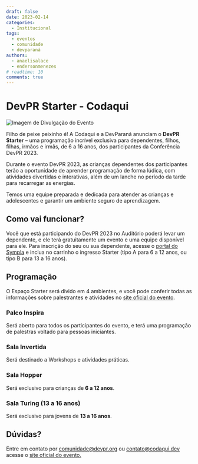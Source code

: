 ```yaml
---
draft: false 
date: 2023-02-14
categories:
  - Institucional
tags:
  - eventos
  - comunidade
  - devparaná
authors:
  - anaelisalace
  - endersonmenezes
# readtime: 10
comments: true
---
```


# DevPR Starter - Codaqui

![Imagem de Divulgação do Evento](https://user-images.githubusercontent.com/11020807/218813559-d83a7928-94e3-4361-b0c2-3a1924b0a9c1.jpg)

Filho de peixe peixinho é! A Codaqui e a DevParaná anunciam o **DevPR Starter** – uma programação incrível exclusiva para dependentes, filhos, filhas, irmãos e irmãs, de 6 a 16 anos, dos participantes da Conferência DevPR 2023.

<!-- more -->

Durante o evento DevPR 2023, as crianças dependentes dos participantes terão a oportunidade de aprender programação de forma lúdica, com atividades divertidas e interativas, além de um lanche no período da tarde para recarregar as energias.

Temos uma equipe preparada e dedicada para atender as crianças e adolescentes e garantir um ambiente seguro de aprendizagem.

## Como vai funcionar?

Você que está participando do DevPR 2023 no Auditório poderá levar um dependente, e ele terá gratuitamente um evento e uma equipe disponível para ele.
Para inscrição do seu ou sua dependente, acesse o [portal do Sympla](https://www.sympla.com.br/evento/devparana-conference-2023/1810983) e inclua no carrinho o ingresso Starter (tipo A para 6 a 12 anos, ou tipo B para 13 a 16 anos).

## Programação

O Espaço Starter será divido em 4 ambientes, e você pode conferir todas as informações sobre palestrantes e atividades no [site oficial do evento](https://devpr.org).

### Palco Inspira

Será aberto para todos os participantes do evento, e terá uma programação de palestras voltado para pessoas iniciantes.

### Sala Invertida

Será destinado a Workshops e atividades práticas.

### Sala Hopper

Será exclusivo para crianças de **6 a 12 anos**.

### Sala Turing (13 a 16 anos)

Será exclusivo para jovens de **13 a 16 anos**.

## Dúvidas?

Entre em contato por [comunidade@devpr.org](mailto:contato@codaqui.dev) ou [contato@codaqui.dev](mailto:contato@codaqui.dev) acesse o [site oficial do evento.](https://devpr.org)







